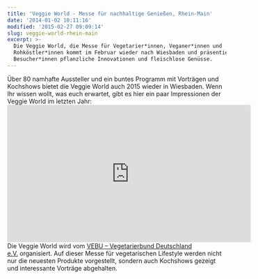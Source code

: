 ```yaml
---
title: 'Veggie World - Messe für nachhaltige Genießen, Rhein-Main'
date: '2014-01-02 10:11:16'
modified: '2015-02-27 09:09:14'
slug: veggie-world-rhein-main
excerpt: >-
  Die Veggie World, die Messe für Vegetarier*innen, Veganer*innen und
  Rohköstler*innen kommt im Februar wieder nach Wiesbaden und präsentiert den
  Besucher*innen pflanzliche Innovationen und fleischlose Genüsse.
---
```


Über 80 namhafte Aussteller und ein buntes Programm mit Vorträgen und Kochshows bietet die Veggie World auch 2015 wieder in Wiesbaden. Wenn Ihr wissen wollt, was euch erwartet, gibt es hier ein paar Impressionen der Veggie World im letzten Jahr: <iframe src="https://www.youtube.com/embed/hrG9wE2Wm9Q" width="560" height="315" frameborder="0" allowfullscreen="allowfullscreen"></iframe>Die Veggie World wird vom [VEBU – Vegetarierbund Deutschland e.V.](http://www.vebu.de/ "Vebu") organisiert. Auf dieser Messe für vegetarischen Lifestyle werden nicht nur die neuesten Produkte vorgestellt, sondern auch Kochshows gezeigt und interessante Vorträge abgehalten.
